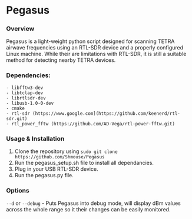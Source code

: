 # Pegasus

### Overview

Pegasus is a light-weight python script designed for scanning TETRA airwave frequencies using an RTL-SDR device and a properly configured Linux machine. While their are limitations with RTL-SDR, it is still a suitable method for detecting nearby TETRA devices.

### Dependencies:
```
- libfftw3-dev
- libtclap-dev
- librtlsdr-dev
- libusb-1.0-0-dev
- cmake
- rtl-sdr (https://www.google.com](https://github.com/keenerd/rtl-sdr.git)
- rtl_power_fftw (https://github.com/AD-Vega/rtl-power-fftw.git)
```

### Usage & Installation
1. Clone the repository using `sudo git clone https://github.com/Shmouse/Pegasus`
2. Run the pegasus_setup.sh file to install all dependancies.
3. Plug in your USB RTL-SDR device.
4. Run the pegasus.py file.

### Options
`--d` or `--debug` - Puts Pegasus into debug mode, will display dBm values across the whole range so it their changes can be easily monitored.
